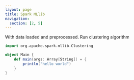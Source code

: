 ```yaml
---
layout: page
title: Spark MLlib
navigation:
  section: [2, 5]
---
```


With data loaded and preprocessed. Run clustering algorithm 

```scala
import org.apache.spark.mllib.Clustering

object Main {
    def main(args: Array[String]) = {
        println("hello world")
    }
}
```
